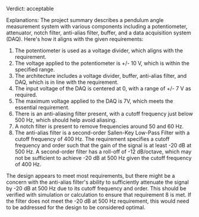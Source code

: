 Verdict: acceptable

Explanations: 
The project summary describes a pendulum angle measurement system with various components including a potentiometer, attenuator, notch filter, anti-alias filter, buffer, and a data acquisition system (DAQ). Here's how it aligns with the given requirements:

1. The potentiometer is used as a voltage divider, which aligns with the requirement.
2. The voltage applied to the potentiometer is +/- 10 V, which is within the specified range.
3. The architecture includes a voltage divider, buffer, anti-alias filter, and DAQ, which is in line with the requirement.
4. The input voltage of the DAQ is centered at 0, with a range of +/- 7 V as required.
5. The maximum voltage applied to the DAQ is 7V, which meets the essential requirement.
6. There is an anti-aliasing filter present, with a cutoff frequency just below 500 Hz, which should help avoid aliasing.
7. A notch filter is present to remove frequencies around 50 and 60 Hz.
8. The anti-alias filter is a second-order Sallen-Key Low-Pass Filter with a cutoff frequency of 400 Hz. The requirement specifies a cutoff frequency and order such that the gain of the signal is at least -20 dB at 500 Hz. A second-order filter has a roll-off of -12 dB/octave, which may not be sufficient to achieve -20 dB at 500 Hz given the cutoff frequency of 400 Hz.

The design appears to meet most requirements, but there might be a concern with the anti-alias filter's ability to sufficiently attenuate the signal by -20 dB at 500 Hz due to its cutoff frequency and order. This should be verified with simulation or calculation to ensure that requirement 8 is met. If the filter does not meet the -20 dB at 500 Hz requirement, this would need to be addressed for the design to be considered optimal.